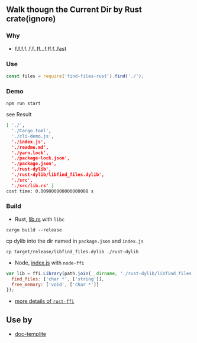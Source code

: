 ## Walk thougn the Current Dir by Rust crate(ignore)

### Why

- f.f.f.f..f.f..ff...f.ff.f..fast

### Use

```js
const files = require('find-files-rust').find('./');
```

### Demo

```
npm run start
```

see Result

```bash
[ './',
  './Cargo.toml',
  './cli-demo.js',
  './index.js',
  './readme.md',
  './yarn.lock',
  './package-lock.json',
  './package.json',
  './rust-dylib',
  './rust-dylib/libfind_files.dylib',
  './src',
  './src/lib.rs' ]
cost time: 0.009000000000000008 s
```

### Build

- Rust, [lib.rs](src/lib.rs) with `libc`

```
cargo build --release
```

cp dylib into the dir named in `package.json` and `index.js`

```
cp target/release/libfind_files.dylib ./rust-dylib
```

- Node, [index.js](index.js) with `node-ffi`

```js
var lib = ffi.Library(path.join(__dirname, './rust-dylib/libfind_files'), {
  find_files: ['char *', ['string']],
  free_memory: ['void', ['char *']]
});
```

- [more details of `rust-ffi` ](https://github.com/shepmaster/rust-ffi-omnibus)

## Use by

- [doc-templite](https://github.com/chinanf-boy/doc-templite)
